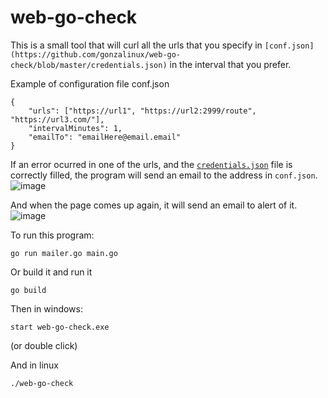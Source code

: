 # web-go-check
This is a small tool that will curl all the urls that you specify in `[conf.json](https://github.com/gonzalinux/web-go-check/blob/master/credentials.json)` in the interval that you prefer.

Example of configuration file conf.json
```
{
    "urls": ["https://url1", "https://url2:2999/route", "https://url3.com/"],
    "intervalMinutes": 1,
    "emailTo": "emailHere@email.email"
}
```

If an error ocurred in one of the urls, and the [`credentials.json`](https://github.com/gonzalinux/web-go-check/blob/master/credentials.json) file is correctly filled, the program will send an email to the address in `conf.json`.
![image](https://github.com/gonzalinux/web-go-check/assets/8148642/875f3c4c-c5ec-473e-9e02-5867f871ded8)


And when the page comes up again, it will send an email to alert of it.
![image](https://github.com/gonzalinux/web-go-check/assets/8148642/ab689cce-8c33-4f22-8b0c-1dc3b45ff00a)

To run this program:
```
go run mailer.go main.go
```

Or build it and run it

```
go build
```

Then in windows:
```
start web-go-check.exe
```
(or double click)

And in linux
```
./web-go-check
```
